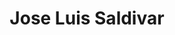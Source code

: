 ---
title: Jose Luis Saldivar
collection: members
layout: member.html
image: Jose Luis Saldivar.jpg
---